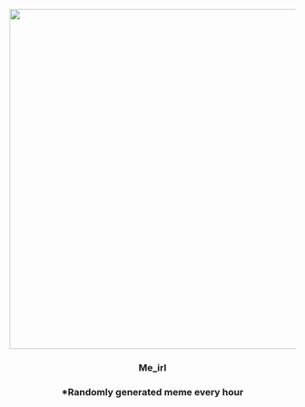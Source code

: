 <p align="center">
        <img src="https://i.redd.it/1117zm1vx5191.jpg" width="600" height="600">
        </p>
        <h3 align="center">Me_irl</h3>
        <h3 align="center">*Randomly generated meme every hour</h3>
    